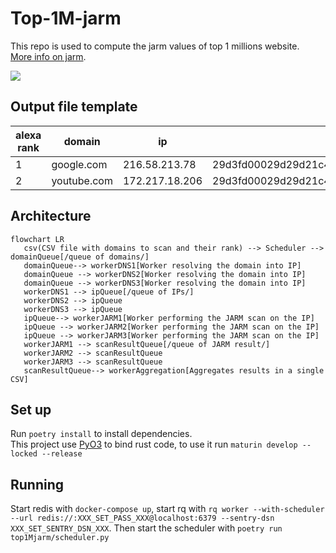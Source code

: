 # Top-1M-jarm
This repo is used to compute the jarm values of top 1 millions website.  
[More info on jarm](https://engineering.salesforce.com/easily-identify-malicious-servers-on-the-internet-with-jarm-e095edac525a/).

![](https://img.shields.io/badge/status-work%20in%20progress-orange?style=for-the-badge)
## Output file template
| alexa rank | domain      | ip             | JARM hash                                                      |
|------------|-------------|----------------|----------------------------------------------------------------|
| 1          | google.com  | 216.58.213.78  | 29d3fd00029d29d21c42d43d00041df48f145f65c66577d0b01ecea881c1ba |
| 2          | youtube.com | 172.217.18.206 | 29d3fd00029d29d21c42d43d00041df48f145f65c66577d0b01ecea881c1ba |

## Architecture
```mermaid
flowchart LR
   csv(CSV file with domains to scan and their rank) --> Scheduler --> domainQueue[/queue of domains/]
   domainQueue--> workerDNS1[Worker resolving the domain into IP] 
   domainQueue --> workerDNS2[Worker resolving the domain into IP]
   domainQueue --> workerDNS3[Worker resolving the domain into IP]
   workerDNS1 --> ipQueue[/queue of IPs/]
   workerDNS2 --> ipQueue
   workerDNS3 --> ipQueue
   ipQueue--> workerJARM1[Worker performing the JARM scan on the IP] 
   ipQueue --> workerJARM2[Worker performing the JARM scan on the IP]
   ipQueue --> workerJARM3[Worker performing the JARM scan on the IP]
   workerJARM1 --> scanResultQueue[/queue of JARM result/]
   workerJARM2 --> scanResultQueue
   workerJARM3 --> scanResultQueue
   scanResultQueue--> workerAggregation[Aggregates results in a single CSV]
```

## Set up
Run `poetry install` to install dependencies.  
This project use [PyO3](https://github.com/PyO3/pyo3) to bind rust code, to use it run `maturin develop --locked --release`  

## Running
Start redis with `docker-compose up`, start rq with `rq worker --with-scheduler --url redis://:XXX_SET_PASS_XXX@localhost:6379 --sentry-dsn XXX_SET_SENTRY_DSN_XXX`. Then start the scheduler with `poetry run top1Mjarm/scheduler.py`
